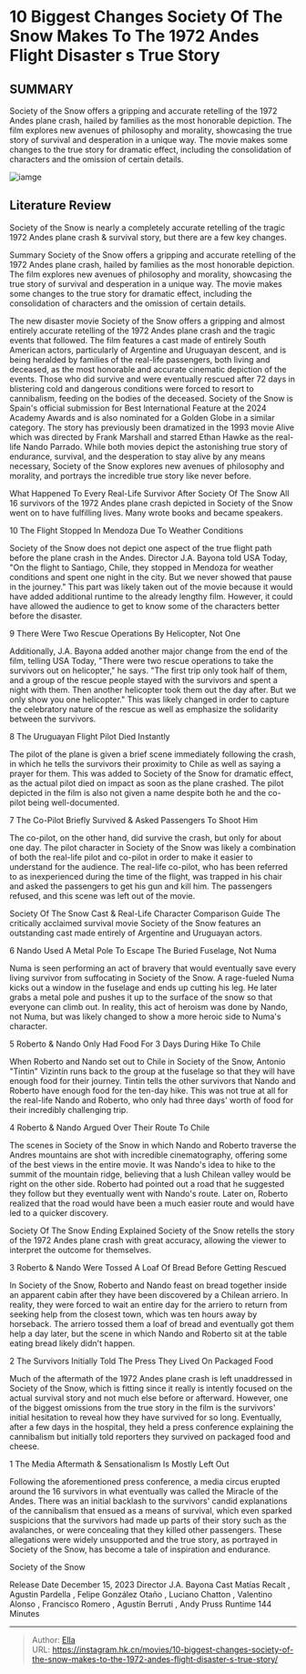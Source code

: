 # 10 Biggest Changes Society Of The Snow Makes To The 1972 Andes Flight Disaster s True Story


## SUMMARY 


 Society of the Snow offers a gripping and accurate retelling of the 1972 Andes plane crash, hailed by families as the most honorable depiction. 
 The film explores new avenues of philosophy and morality, showcasing the true story of survival and desperation in a unique way. 
 The movie makes some changes to the true story for dramatic effect, including the consolidation of characters and the omission of certain details. 

![iamge](https://static1.srcdn.com/wordpress/wp-content/uploads/2024/01/society-of-the-snow-movie-andes-disaster-true-story-changes-fact-check.jpg)

## Literature Review

Society of the Snow is nearly a completely accurate retelling of the tragic 1972 Andes plane crash &amp; survival story, but there are a few key changes.




Summary
 Society of the Snow offers a gripping and accurate retelling of the 1972 Andes plane crash, hailed by families as the most honorable depiction. 
 The film explores new avenues of philosophy and morality, showcasing the true story of survival and desperation in a unique way. 
 The movie makes some changes to the true story for dramatic effect, including the consolidation of characters and the omission of certain details. 


The new disaster movie Society of the Snow offers a gripping and almost entirely accurate retelling of the 1972 Andes plane crash and the tragic events that followed. The film features a cast made of entirely South American actors, particularly of Argentine and Uruguayan descent, and is being heralded by families of the real-life passengers, both living and deceased, as the most honorable and accurate cinematic depiction of the events. Those who did survive and were eventually rescued after 72 days in blistering cold and dangerous conditions were forced to resort to cannibalism, feeding on the bodies of the deceased.
Society of the Snow is Spain&#39;s official submission for Best International Feature at the 2024 Academy Awards and is also nominated for a Golden Globe in a similar category. The story has previously been dramatized in the 1993 movie Alive which was directed by Frank Marshall and starred Ethan Hawke as the real-life Nando Parrado. While both movies depict the astonishing true story of endurance, survival, and the desperation to stay alive by any means necessary, Society of the Snow explores new avenues of philosophy and morality, and portrays the incredible true story like never before.
            
 
 What Happened To Every Real-Life Survivor After Society Of The Snow 
All 16 survivors of the 1972 Andes plane crash depicted in Society of the Snow went on to have fulfilling lives. Many wrote books and became speakers.












 








 10  The Flight Stopped In Mendoza Due To Weather Conditions 
        

Society of the Snow does not depict one aspect of the true flight path before the plane crash in the Andes. Director J.A. Bayona told USA Today, &#34;On the flight to Santiago, Chile, they stopped in Mendoza for weather conditions and spent one night in the city. But we never showed that pause in the journey.&#34; This part was likely taken out of the movie because it would have added additional runtime to the already lengthy film. However, it could have allowed the audience to get to know some of the characters better before the disaster.





 9  There Were Two Rescue Operations By Helicopter, Not One 
        

Additionally, J.A. Bayona added another major change from the end of the film, telling USA Today, &#34;There were two rescue operations to take the survivors out on helicopter,&#34; he says. &#34;The first trip only took half of them, and a group of the rescue people stayed with the survivors and spent a night with them. Then another helicopter took them out the day after. But we only show you one helicopter.&#34; This was likely changed in order to capture the celebratory nature of the rescue as well as emphasize the solidarity between the survivors.





 8  The Uruguayan Flight Pilot Died Instantly 
        

The pilot of the plane is given a brief scene immediately following the crash, in which he tells the survivors their proximity to Chile as well as saying a prayer for them. This was added to Society of the Snow for dramatic effect, as the actual pilot died on impact as soon as the plane crashed. The pilot depicted in the film is also not given a name despite both he and the co-pilot being well-documented.





 7  The Co-Pilot Briefly Survived &amp; Asked Passengers To Shoot Him 
        

The co-pilot, on the other hand, did survive the crash, but only for about one day. The pilot character in Society of the Snow was likely a combination of both the real-life pilot and co-pilot in order to make it easier to understand for the audience. The real-life co-pilot, who has been referred to as inexperienced during the time of the flight, was trapped in his chair and asked the passengers to get his gun and kill him. The passengers refused, and this scene was left out of the movie.
            
 
 Society Of The Snow Cast &amp; Real-Life Character Comparison Guide 
The critically acclaimed survival movie Society of the Snow features an outstanding cast made entirely of Argentine and Uruguayan actors.








 6  Nando Used A Metal Pole To Escape The Buried Fuselage, Not Numa 
        

Numa is seen performing an act of bravery that would eventually save every living survivor from suffocating in Society of the Snow. A rage-fueled Numa kicks out a window in the fuselage and ends up cutting his leg. He later grabs a metal pole and pushes it up to the surface of the snow so that everyone can climb out. In reality, this act of heroism was done by Nando, not Numa, but was likely changed to show a more heroic side to Numa&#39;s character.





 5  Roberto &amp; Nando Only Had Food For 3 Days During Hike To Chile 
        

When Roberto and Nando set out to Chile in Society of the Snow, Antonio &#34;Tintin&#34; Vizintín runs back to the group at the fuselage so that they will have enough food for their journey. Tintin tells the other survivors that Nando and Roberto have enough food for the ten-day hike. This was not true at all for the real-life Nando and Roberto, who only had three days&#39; worth of food for their incredibly challenging trip.





 4  Roberto &amp; Nando Argued Over Their Route To Chile 
        

The scenes in Society of the Snow in which Nando and Roberto traverse the Andres mountains are shot with incredible cinematography, offering some of the best views in the entire movie. It was Nando&#39;s idea to hike to the summit of the mountain ridge, believing that a lush Chilean valley would be right on the other side. Roberto had pointed out a road that he suggested they follow but they eventually went with Nando&#39;s route. Later on, Roberto realized that the road would have been a much easier route and would have led to a quicker discovery.
            
 
 Society Of The Snow Ending Explained 
Society of the Snow retells the story of the 1972 Andes plane crash with great accuracy, allowing the viewer to interpret the outcome for themselves.








 3  Roberto &amp; Nando Were Tossed A Loaf Of Bread Before Getting Rescued 
        

In Society of the Snow, Roberto and Nando feast on bread together inside an apparent cabin after they have been discovered by a Chilean arriero. In reality, they were forced to wait an entire day for the arriero to return from seeking help from the closest town, which was ten hours away by horseback. The arriero tossed them a loaf of bread and eventually got them help a day later, but the scene in which Nando and Roberto sit at the table eating bread likely didn&#39;t happen.





 2  The Survivors Initially Told The Press They Lived On Packaged Food 
        

Much of the aftermath of the 1972 Andes plane crash is left unaddressed in Society of the Snow, which is fitting since it really is intently focused on the actual survival story and not much else before or afterward. However, one of the biggest omissions from the true story in the film is the survivors&#39; initial hesitation to reveal how they have survived for so long. Eventually, after a few days in the hospital, they held a press conference explaining the cannibalism but initially told reporters they survived on packaged food and cheese.





 1  The Media Aftermath &amp; Sensationalism Is Mostly Left Out 
        

Following the aforementioned press conference, a media circus erupted around the 16 survivors in what eventually was called the Miracle of the Andes. There was an initial backlash to the survivors&#39; candid explanations of the cannibalism that ensued as a means of survival, which even sparked suspicions that the survivors had made up parts of their story such as the avalanches, or were concealing that they killed other passengers. These allegations were widely unsupported and the true story, as portrayed in Society of the Snow, has become a tale of inspiration and endurance.
        


  Society of the Snow  

  Release Date    December 15, 2023     Director    J.A. Bayona     Cast    Matías Recalt , Agustin Pardella , Felipe González Otaño , Luciano Chatton , Valentino Alonso , Francisco Romero , Agustín Berruti , Andy Pruss     Runtime    144 Minutes    



---

> Author: [Ella](https://instagram.hk.cn/)  
> URL: https://instagram.hk.cn/movies/10-biggest-changes-society-of-the-snow-makes-to-the-1972-andes-flight-disaster-s-true-story/  


